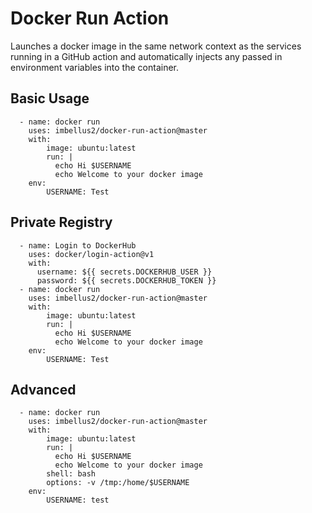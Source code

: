 # Docker Run Action

Launches a docker image in the same network context as the services running in a GitHub action and automatically injects any passed in environment variables into the container.

## Basic Usage

```
  - name: docker run
    uses: imbellus2/docker-run-action@master
    with:
        image: ubuntu:latest
        run: |
          echo Hi $USERNAME
          echo Welcome to your docker image
    env:
        USERNAME: Test
```

## Private Registry
```
  - name: Login to DockerHub
    uses: docker/login-action@v1
    with:
      username: ${{ secrets.DOCKERHUB_USER }}
      password: ${{ secrets.DOCKERHUB_TOKEN }}
  - name: docker run
    uses: imbellus2/docker-run-action@master
    with:
        image: ubuntu:latest
        run: |
          echo Hi $USERNAME
          echo Welcome to your docker image
    env:
        USERNAME: Test
```

## Advanced
```
  - name: docker run
    uses: imbellus2/docker-run-action@master
    with:
        image: ubuntu:latest
        run: |
          echo Hi $USERNAME
          echo Welcome to your docker image
        shell: bash
        options: -v /tmp:/home/$USERNAME
    env:
        USERNAME: test